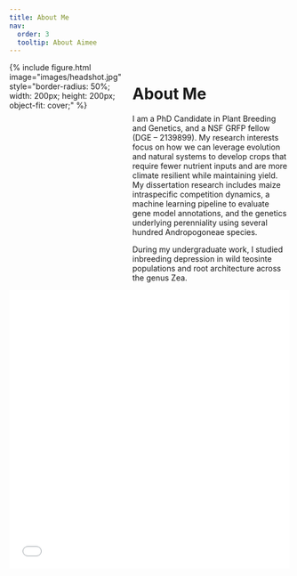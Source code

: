```yaml
---
title: About Me
nav:
  order: 3
  tooltip: About Aimee
---
```


<div style="display: flex; align-items: flex-start;"> 
  {% include figure.html image="images/headshot.jpg" style="border-radius: 50%; width: 200px; height: 200px; object-fit: cover;" %}
  
  <div style="padding-left: 20px;">
    <h1>About Me</h1>
    <p>I am a PhD Candidate in Plant Breeding and Genetics, and a NSF GRFP fellow (DGE – 2139899). My research interests focus on how we can leverage evolution and natural systems to develop crops that require fewer nutrient inputs and are more climate resilient while maintaining yield. My dissertation research includes maize intraspecific competition dynamics, a machine learning pipeline to evaluate gene model annotations, and the genetics underlying perenniality using several hundred Andropogoneae species.</p>
    <p>During my undergraduate work, I studied inbreeding depression in wild teosinte populations and root architecture across the genus Zea.</p>
  </div>
</div>

<iframe src="images/AJS_CV_master-240419.pdf" width="100%" height="500px" style="border: none;">
    This browser does not support PDFs. Please download the PDF to view it: <a href="/assets/yourname-cv.pdf">Download PDF</a>.
</iframe>
